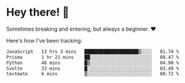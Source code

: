 # Hey there! 👋
Sometimes breaking and entering, but always a beginner. ❤️

Here's how I've been tracking:
<!--START_SECTION:waka-->

```txt
JavaScript   13 hrs 3 mins   ████████████████████▒░░░░   81.74 %
Prisma       1 hr 21 mins    ██░░░░░░░░░░░░░░░░░░░░░░░   08.47 %
Python       46 mins         █▒░░░░░░░░░░░░░░░░░░░░░░░   04.90 %
Svelte       33 mins         █░░░░░░░░░░░░░░░░░░░░░░░░   03.49 %
textmate     6 mins          ▒░░░░░░░░░░░░░░░░░░░░░░░░   00.72 %
```

<!--END_SECTION:waka-->
